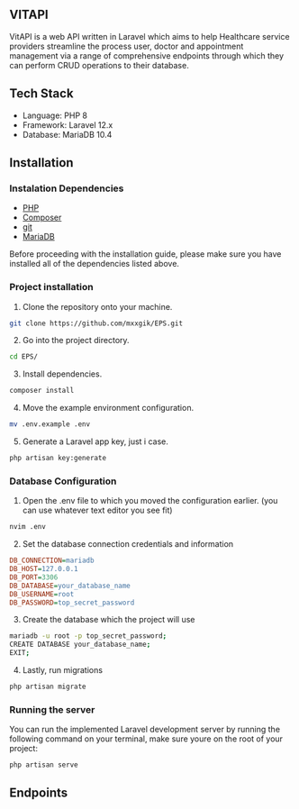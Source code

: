 ## VITAPI
VitAPI is a web API written in Laravel which aims to help Healthcare service providers streamline the process user, doctor and appointment management via a range of comprehensive endpoints through which they can perform CRUD operations to their database.

## Tech Stack
- Language: PHP 8
- Framework: Laravel 12.x
- Database: MariaDB 10.4

## Installation

### Instalation Dependencies

- [PHP](https://www.php.net/manual/en/install.php)
- [Composer](https://getcomposer.org/download/)
- [git](https://git-scm.com/book/en/v2/Getting-Started-Installing-Git) 
- [MariaDB](https://mariadb.org/download/)

Before proceeding with the installation guide, please make sure you have installed all of the dependencies listed above.

### Project installation

1) Clone the repository onto your machine.
``` bash
git clone https://github.com/mxxgik/EPS.git
```

2) Go into the project directory.
``` bash
cd EPS/
```

3) Install dependencies.
```bash
composer install
```

4) Move the example environment configuration.
```bash
mv .env.example .env
```
5) Generate a Laravel app key, just i case.
```bash
php artisan key:generate
```

### Database Configuration

1) Open the .env file to which you moved the configuration earlier. (you can use whatever text editor you see fit)
```bash
nvim .env
```

2) Set the database connection credentials and information
```ini
DB_CONNECTION=mariadb
DB_HOST=127.0.0.1
DB_PORT=3306
DB_DATABASE=your_database_name
DB_USERNAME=root
DB_PASSWORD=top_secret_password
```

3) Create the database which the project will use
```bash
mariadb -u root -p top_secret_password;
CREATE DATABASE your_database_name;
EXIT;
```

4) Lastly, run migrations
```bash
php artisan migrate
```

### Running the server

You can run the implemented Laravel development server by running the following command on your terminal, make sure youre on the root of your project:
```bash
php artisan serve
```

## Endpoints

